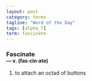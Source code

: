 ```yaml
---
layout: post
category: terms
tagline: "Word of the Day"
tags: [alpha_f]
term: fascinate
---
```


<h3>Fascinate<br/> <small>&mdash; v. (fas<span>&middot;</span>cin<span>&middot;</span>ate)</small></h3>
<p><ol>
<li>to attach an octad of buttons</li>
</ol></p>
